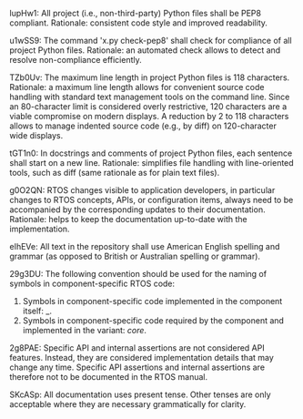 <!---
eChronos Real-Time Operating System
Copyright (C) 2015  National ICT Australia Limited (NICTA), ABN 62 102 206 173.

This program is free software: you can redistribute it and/or modify
it under the terms of the GNU Affero General Public License as published by
the Free Software Foundation, version 3, provided that no right, title
or interest in or to any trade mark, service mark, logo or trade name
of NICTA or its licensors is granted.

This program is distributed in the hope that it will be useful,
but WITHOUT ANY WARRANTY; without even the implied warranty of
MERCHANTABILITY or FITNESS FOR A PARTICULAR PURPOSE.  See the
GNU Affero General Public License for more details.

You should have received a copy of the GNU Affero General Public License
along with this program.  If not, see <http://www.gnu.org/licenses/>.

@TAG(NICTA_DOC_AGPL)
  -->

lupHw1: All project (i.e., non-third-party) Python files shall be PEP8 compliant.
Rationale: consistent code style and improved readability.

u1wSS9: The command 'x.py check-pep8' shall check for compliance of all project Python files.
Rationale: an automated check allows to detect and resolve non-compliance efficiently.

TZb0Uv: The maximum line length in project Python files is 118 characters.
Rationale: a maximum line length allows for convenient source code handling with standard text management tools on the command line.
Since an 80-character limit is considered overly restrictive, 120 characters are a viable compromise on modern displays.
A reduction by 2 to 118 characters allows to manage indented source code (e.g., by diff) on 120-character wide displays.

tGT1n0: In docstrings and comments of project Python files, each sentence shall start on a new line.
Rationale: simplifies file handling with line-oriented tools, such as diff (same rationale as for plain text files).

g0O2QN: RTOS changes visible to application developers, in particular changes to RTOS concepts, APIs, or configuration items, always need to be accompanied by the corresponding updates to their documentation.
Rationale: helps to keep the documentation up-to-date with the implementation.

eIhEVe: All text in the repository shall use American English spelling and grammar (as opposed to British or Australian spelling or grammar).

29g3DU: The following convention should be used for the naming of symbols in component-specific RTOS code:
1. Symbols in component-specific code implemented in the component itself: <component-name>_<functionality>.
2. Symbols in component-specific code required by the component and implemented in the variant: <component-name>_core_<functionality>.

2g8PAE: Specific API and internal assertions are not considered API features.
Instead, they are considered implementation details that may change any time.
Specific API assertions and internal assertions are therefore not to be documented in the RTOS manual.

SKcASp: All documentation uses present tense.
Other tenses are only acceptable where they are necessary grammatically for clarity.
